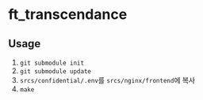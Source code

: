 # ft_transcendance

## Usage

1. `git submodule init`
2. `git submodule update`
3. `srcs/confidential/.env`를 `srcs/nginx/frontend`에 복사
4. `make`
